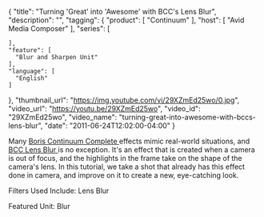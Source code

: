 {
  "title": "Turning 'Great' into 'Awesome' with BCC's Lens Blur",
  "description": "",
  "tagging": {
    "product": [
      "Continuum"
    ],
    "host": [
      "Avid Media Composer"
    ],
    "series": [

    ],
    "feature": [
      "Blur and Sharpen Unit"
    ],
    "language": [
      "English"
    ]
  },
  "thumbnail_url": "https://img.youtube.com/vi/29XZmEd25wo/0.jpg",
  "video_url": "https://youtu.be/29XZmEd25wo",
  "video_id": "29XZmEd25wo",
  "video_name": "turning-great-into-awesome-with-bccs-lens-blur",
  "date": "2011-06-24T12:02:00-04:00"
}

Many [ Boris Continuum Complete ](/products/continuum-complete/) effects mimic real-world situations, and [ BCC Lens Blur ](/products/continuum-units/blur-and-sharpen/) is no exception. It's an effect that is created when a camera is out of focus, and the highlights in the frame take on the shape of the camera's lens. In this tutorial, we take a shot that already has this effect done in camera, and improve on it to create a new, eye-catching look.

Filters Used Include: Lens Blur

Featured Unit: Blur



